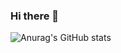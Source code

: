 ### Hi there 👋


![Anurag's GitHub stats](https://github-readme-stats.vercel.app/api?username=anuraghazra&show_icons=true&theme=cobalt)





